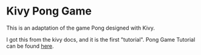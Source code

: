 # Kivy Pong Game

This is an adaptation of the game Pong designed with Kivy.

I got this from the kivy docs, and it is the first "tutorial". Pong Game Tutorial can be found [here](https://kivy.org/doc/stable/tutorials/pong.html).
